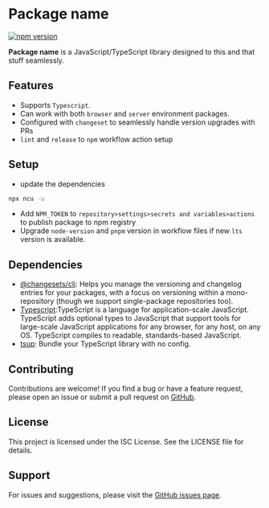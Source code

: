 # Package name

[![npm version](https://badge.fury.io/js/pdf-tables-parser.svg)](https://www.npmjs.com/package/pdf-tables-parser)

**Package name** is a JavaScript/TypeScript library designed to this and that stuff seamlessly.

## Features

- Supports `Typescript`.
- Can work with both `browser` and `server` environment packages.
- Configured with `changeset` to seamlessly handle version upgrades with PRs
- `lint` and `release` to `npm` workflow action setup

## Setup

- update the dependencies

```bash
npx ncu -u
```
- Add `NPM_TOKEN` to `repository>settings>secrets and variables>actions` to publish package to npm registry
- Upgrade `node-version` and `pnpm` version in workflow files if new `lts` version is available.





## Dependencies

- [@changesets/cli](https://www.npmjs.com/package/@changesets/cli): Helps you manage the versioning and changelog entries for your packages, with a focus on versioning within a mono-repository (though we support single-package repositories too).
- [Typescript](https://www.npmjs.com/package/typescript):TypeScript is a language for application-scale JavaScript. TypeScript adds optional types to JavaScript that support tools for large-scale JavaScript applications for any browser, for any host, on any OS. TypeScript compiles to readable, standards-based JavaScript.
- [tsup](https://www.npmjs.com/package/tsup): Bundle your TypeScript library with no config.

## Contributing

Contributions are welcome! If you find a bug or have a feature request, please open an issue or submit a pull request on [GitHub](https://github.com/kanakkholwal/pdf-tables-parser).

## License

This project is licensed under the ISC License. See the LICENSE file for details.

## Support

For issues and suggestions, please visit the [GitHub issues page](https://github.com/kanakkholwal/pdf-tables-parser/issues).
